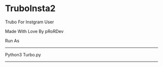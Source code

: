    # TruboInsta2
  Trubo For Instgram User
  
  Made With Love By pRoRDev


Run As 
____________________

Python3 Turbo.py
____________________
